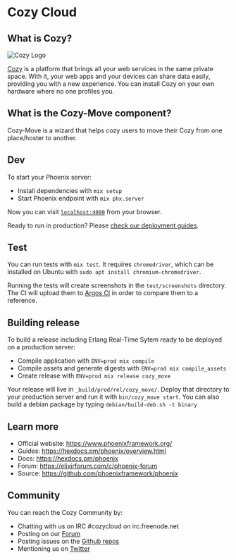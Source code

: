Cozy Cloud
==========

## What is Cozy?

![Cozy Logo](https://cdn.rawgit.com/cozy/cozy-guidelines/master/templates/cozy_logo_small.svg)

[Cozy](https://cozy.io) is a platform that brings all your web services in the
same private space. With it, your web apps and your devices can share data
easily, providing you with a new experience. You can install Cozy on your own
hardware where no one profiles you.

## What is the Cozy-Move component?

Cozy-Move is a wizard that helps cozy users to move their Cozy from one place/hoster
to another.

## Dev

To start your Phoenix server:

  * Install dependencies with `mix setup`
  * Start Phoenix endpoint with `mix phx.server`

Now you can visit [`localhost:4000`](http://localhost:4000) from your browser.

Ready to run in production? Please [check our deployment guides](https://hexdocs.pm/phoenix/deployment.html).

## Test

You can run tests with `mix test`. It requires `chromedriver`, which can be
installed on Ubuntu with `sudo apt install chromium-chromedriver`.

Running the tests will create screenshots in the `test/screenshots`
directory. The CI will upload them to [Argos CI](https://www.argos-ci.com/)
in order to compare them to a reference.

## Building release

To build a release including Erlang Real-Time Sytem ready to be deployed on a
production server:

  * Compile application with `ENV=prod mix compile`
  * Compile assets and generate digests with `ENV=prod mix compile_assets`
  * Create release with `ENV=prod mix release cozy_move`

Your release will live in `_build/prod/rel/cozy_move/`.
Deploy that directory to your production server and run it with
`bin/cozy_move start`. You can also build a debian package by typing
`debian/build-deb.sh -t binary`

## Learn more

  * Official website: https://www.phoenixframework.org/
  * Guides: https://hexdocs.pm/phoenix/overview.html
  * Docs: https://hexdocs.pm/phoenix
  * Forum: https://elixirforum.com/c/phoenix-forum
  * Source: https://github.com/phoenixframework/phoenix

## Community

You can reach the Cozy Community by:

* Chatting with us on IRC #cozycloud on irc.freenode.net
* Posting on our [Forum](https://forum.cozy.io)
* Posting issues on the [Github repos](https://github.com/cozy/)
* Mentioning us on [Twitter](https://twitter.com/cozycloud)
